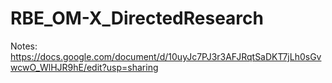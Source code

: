 # RBE_OM-X_DirectedResearch

Notes:
https://docs.google.com/document/d/10uyJc7PJ3r3AFJRqtSaDKT7jLh0sGvwcwO_WlHJR9hE/edit?usp=sharing
